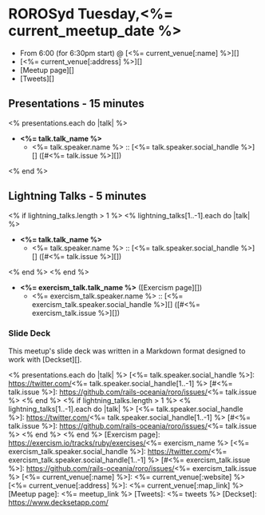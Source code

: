 # ROROSyd Tuesday,<%= current_meetup_date %>

- From 6:00 (for 6:30pm start) @ [<%= current_venue[:name] %>][]
- [<%= current_venue[:address] %>][]
- [Meetup page][]
- [Tweets][]

## Presentations - 15 minutes
<% presentations.each do |talk| %>

- **<%= talk.talk_name %>**
  - <%= talk.speaker.name %> :: [<%= talk.speaker.social_handle %>][] ([#<%= talk.issue %>][])

<% end %>
## Lightning Talks - 5 minutes
<% if lightning_talks.length > 1 %>
<% lightning_talks[1..-1].each do |talk| %>

- **<%= talk.talk_name %>**
  - <%= talk.speaker.name %> :: [<%= talk.speaker.social_handle %>][] ([#<%= talk.issue %>][])

<% end %>
<% end %>

- **<%= exercism_talk.talk_name %>** ([Exercism page][])
  - <%= exercism_talk.speaker.name %> :: [<%= exercism_talk.speaker.social_handle %>][] ([#<%= exercism_talk.issue %>][])

### Slide Deck

This meetup's slide deck was written in a Markdown format designed to work with
[Deckset][].

<% presentations.each do |talk| %>
[<%= talk.speaker.social_handle %>]: https://twitter.com/<%= talk.speaker.social_handle[1..-1] %>
[#<%= talk.issue %>]: https://github.com/rails-oceania/roro/issues/<%= talk.issue %>
<% end %>
<% if lightning_talks.length > 1 %>
<% lightning_talks[1..-1].each do |talk| %>
[<%= talk.speaker.social_handle %>]: https://twitter.com/<%= talk.speaker.social_handle[1..-1] %>
[#<%= talk.issue %>]: https://github.com/rails-oceania/roro/issues/<%= talk.issue %>
<% end %>
<% end %>
[Exercism page]: https://exercism.io/tracks/ruby/exercises/<%= exercism_name %>
[<%= exercism_talk.speaker.social_handle %>]: https://twitter.com/<%= exercism_talk.speaker.social_handle[1..-1] %>
[#<%= exercism_talk.issue %>]: https://github.com/rails-oceania/roro/issues/<%= exercism_talk.issue %>
[<%= current_venue[:name] %>]: <%= current_venue[:website] %>
[<%= current_venue[:address] %>]: <%= current_venue[:map_link] %>
[Meetup page]: <%= meetup_link %>
[Tweets]: <%= tweets %>
[Deckset]: https://www.decksetapp.com/
